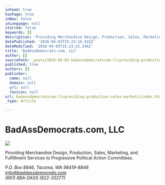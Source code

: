 ```yaml
---
inFeed: true
hasPage: true
inNav: false
inLanguage: null
starred: false
keywords: []
description: 'Providing Merchandise Design, Production, Sales, Marketing, and Fulfillment Services to Progressive Political Action Committees.'
datePublished: '2016-04-03T15:23:16.915Z'
dateModified: '2016-04-03T15:23:15.296Z'
title: 'BadAssDemocrats.com, LLC'
author: []
sourcePath: _posts/2016-04-02-badassdemocratscom-llcproviding-production-sales-marketi.md
published: true
authors: []
publisher:
  name: null
  domain: null
  url: null
  favicon: null
url: badassdemocratscom-llcproviding-production-sales-marketi/index.html
_type: Article

---
```

# BadAssDemocrats.com, LLC
![](https://the-grid-user-content.s3-us-west-2.amazonaws.com/9a5b4c9f-07c4-4331-aac3-1fa478ae8574.png)

Providing Merchandise Design, Production, Sales, Marketing, and Fulfillment Services to Progressive Political Action Committees.  
  

_P.O. Box 8846, Tacoma, WA 98419-8846  
info@baddassdemocrats.com  
(661) 6BA-DASS (622-33277)_